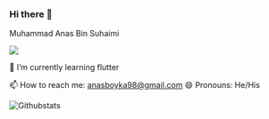 ### Hi there 👋

<p>Muhammad Anas Bin Suhaimi</p>
<p><a href="https://www.facebook.com/mhias93/" rel="nofollow"><img 
<a href="https://www.linkedin.com/in/Anasboyka/" rel="nofollow"><img src="https://camo.githubusercontent.com/a80d00f23720d0bc9f55481cfcd77ab79e141606829cf16ec43f8cacc7741e46/68747470733a2f2f696d672e736869656c64732e696f2f62616467652f4c696e6b6564496e2d3030373742353f7374796c653d666f722d7468652d6261646765266c6f676f3d6c696e6b6564696e266c6f676f436f6c6f723d7768697465" data-canonical-src="https://img.shields.io/badge/LinkedIn-0077B5?style=for-the-badge&amp;logo=linkedin&amp;logoColor=white" style="max-width: 100%;"></a></p>

<!-- 🔭 I’m currently working on ... -->
🌱 I’m currently learning flutter
<!-- 👯 I’m looking to collaborate on ...
- 🤔 I’m looking for help with ...
- 💬 Ask me about ... -->
📫 How to reach me: anasboyka98@gmail.com
😄 Pronouns: He/His
<!-- ⚡ Fun fact: ... -->


![Githubstats](https://github-readme-stats.vercel.app/api?username=anasboyka&theme=radical)
